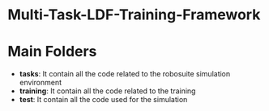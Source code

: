 # Multi-Task-LDF-Training-Framework

# Main Folders

* **tasks**: It contain all the code related to the robosuite simulation environment
* **training**: It contain all the code related to the training 
* **test**: It contain all the code used for the simulation